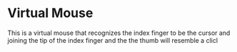 # Virtual Mouse
 This is a virtual mouse that recognizes the index finger to be the cursor and joining the tip of the index finger and the the thumb will resemble a clicl
